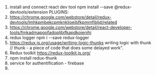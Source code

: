 1) install and connect react dev tool 
npm install --save @redux-devtools/extension
PLUGINS: 
2) https://chrome.google.com/webstore/detail/redux-devtools/lmhkpmbekcpmknklioeibfkpmmfibljd/related 
3) https://chrome.google.com/webstore/detail/react-developer-tools/fmkadmapgofadopljbjfkapdkoienihi
4) redux logger npm i --save redux-logger
5) https://redux.js.org/usage/writing-logic-thunks writing logic with thunk 
// thunk - a piece of code that does some delayed work".
6) Redux toolkit https://redux-toolkit.js.org/ 
7) npm install redux-thunk
8) service for authentification - firebase
9) 